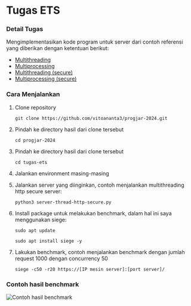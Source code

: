 # Tugas ETS

### Detail Tugas

Mengimplementasikan kode program untuk server dari contoh referensi yang diberikan dengan ketentuan berikut:

- [Multithreading](https://github.com/vitoananta3/progjar-2024/blob/main/tugas-ets/server-thread-http.py)
- [Multiprocessing](https://github.com/vitoananta3/progjar-2024/blob/main/tugas-ets/server-process-http.py)
- [Multithreading (secure)](https://github.com/vitoananta3/progjar-2024/blob/main/tugas-ets/server-thread-http-secure.py)
- [Multiprocessing (secure)](https://github.com/vitoananta3/progjar-2024/blob/main/tugas-ets/server-process-http-secure.py)


### Cara Menjalankan

1. Clone repository

    ```
    git clone https://github.com/vitoananta3/progjar-2024.git
    ```

2. Pindah ke directory hasil dari clone tersebut

    ```
    cd progjar-2024
    ```

3. Pindah ke directory hasil dari clone tersebut

    ```
    cd tugas-ets
    ```

4. Jalankan environment masing-masing

5. Jalankan server yang diinginkan, contoh menjalankan multithreading http secure server:

    ```
    python3 server-thread-http-secure.py
    ```

6. Install package untuk melakukan benchmark, dalam hal ini saya menggunakan siege:

    ```
    sudo apt update
    ```

    ```
    sudo apt install siege -y
    ```

7. Lakukan benchmark, contoh menjalankan benchmark dengan jumlah request 1000 dengan concurrency 50

    ```
    siege -c50 -r20 https://[IP mesin server]:[port server]/
    ```

### Contoh hasil benchmark
![Contoh hasil benchmark](https://github.com/vitoananta3/progjar-2024/blob/main/assets/tugas-ets/hasil-thread-https-50.png)
